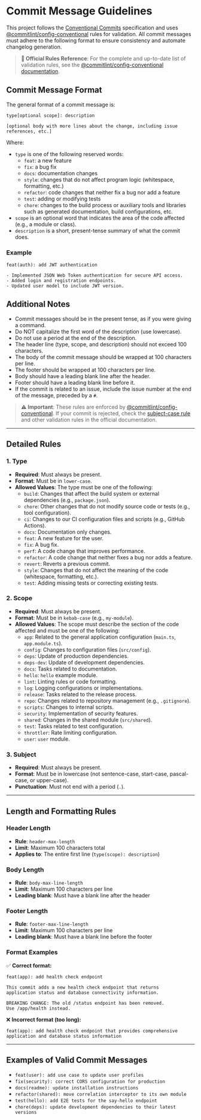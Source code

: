 # Commit Message Guidelines

This project follows the [Conventional Commits](https://www.conventionalcommits.org/en/v1.0.0/) specification and uses [@commitlint/config-conventional](https://github.com/conventional-changelog/commitlint/tree/master/@commitlint/config-conventional) rules for validation. All commit messages must adhere to the following format to ensure consistency and automate changelog generation.

> **📖 Official Rules Reference**: For the complete and up-to-date list of validation rules, see the [@commitlint/config-conventional documentation](https://github.com/conventional-changelog/commitlint/tree/master/@commitlint/config-conventional#rules).

## Commit Message Format

The general format of a commit message is:

```
type[optional scope]: description

[optional body with more lines about the change, including issue references, etc.]
```

Where:

- `type` is one of the following reserved words:
  - `feat`: a new feature
  - `fix`: a bug fix
  - `docs`: documentation changes
  - `style`: changes that do not affect program logic (whitespace, formatting, etc.)
  - `refactor`: code changes that neither fix a bug nor add a feature
  - `test`: adding or modifying tests
  - `chore`: changes to the build process or auxiliary tools and libraries such as generated documentation, build configurations, etc.
- `scope` is an optional word that indicates the area of the code affected (e.g., a module or class).
- `description` is a short, present-tense summary of what the commit does.

### Example

```
feat(auth): add JWT authentication

- Implemented JSON Web Token authentication for secure API access.
- Added login and registration endpoints.
- Updated user model to include JWT version.
```

## Additional Notes

- Commit messages should be in the present tense, as if you were giving a command.
- Do NOT capitalize the first word of the description (use lowercase).
- Do not use a period at the end of the description.
- The header line (type, scope, and description) should not exceed 100 characters.
- The body of the commit message should be wrapped at 100 characters per line.
- The footer should be wrapped at 100 characters per line.
- Body should have a leading blank line after the header.
- Footer should have a leading blank line before it.
- If the commit is related to an issue, include the issue number at the end of the message, preceded by a `#`.

> **⚠️ Important**: These rules are enforced by [@commitlint/config-conventional](https://github.com/conventional-changelog/commitlint/tree/master/@commitlint/config-conventional). If your commit is rejected, check the [subject-case rule](https://github.com/conventional-changelog/commitlint/tree/master/@commitlint/config-conventional#subject-case) and other validation rules in the official documentation.

---

## Detailed Rules

### 1. **Type**

- **Required**: Must always be present.
- **Format**: Must be in `lower-case`.
- **Allowed Values**: The type must be one of the following:
  - `build`: Changes that affect the build system or external dependencies (e.g., `package.json`).
  - `chore`: Other changes that do not modify source code or tests (e.g., tool configuration).
  - `ci`: Changes to our CI configuration files and scripts (e.g., GitHub Actions).
  - `docs`: Documentation only changes.
  - `feat`: A new feature for the user.
  - `fix`: A bug fix.
  - `perf`: A code change that improves performance.
  - `refactor`: A code change that neither fixes a bug nor adds a feature.
  - `revert`: Reverts a previous commit.
  - `style`: Changes that do not affect the meaning of the code (whitespace, formatting, etc.).
  - `test`: Adding missing tests or correcting existing tests.

### 2. **Scope**

- **Required**: Must always be present.
- **Format**: Must be in `kebab-case` (e.g., `my-module`).
- **Allowed Values**: The scope must describe the section of the code affected and must be one of the following:
  - `app`: Related to the general application configuration (`main.ts`, `app.module.ts`).
  - `config`: Changes to configuration files (`src/config`).
  - `deps`: Update of production dependencies.
  - `deps-dev`: Update of development dependencies.
  - `docs`: Tasks related to documentation.
  - `hello`: `hello` example module.
  - `lint`: Linting rules or code formatting.
  - `log`: Logging configurations or implementations.
  - `release`: Tasks related to the release process.
  - `repo`: Changes related to repository management (e.g., `.gitignore`).
  - `scripts`: Changes to internal scripts.
  - `security`: Implementation of security features.
  - `shared`: Changes in the shared module (`src/shared`).
  - `test`: Tasks related to test configuration.
  - `throttler`: Rate limiting configuration.
  - `user`: `user` module.

### 3. **Subject**

- **Required**: Must always be present.
- **Format**: Must be in lowercase (not sentence-case, start-case, pascal-case, or upper-case).
- **Punctuation**: Must not end with a period (`.`).

---

## Length and Formatting Rules

### **Header Length**

- **Rule**: `header-max-length`
- **Limit**: Maximum 100 characters total
- **Applies to**: The entire first line (`type(scope): description`)

### **Body Length**

- **Rule**: `body-max-line-length`
- **Limit**: Maximum 100 characters per line
- **Leading blank**: Must have a blank line after the header

### **Footer Length**

- **Rule**: `footer-max-line-length`
- **Limit**: Maximum 100 characters per line
- **Leading blank**: Must have a blank line before the footer

### **Format Examples**

✅ **Correct format:**

```
feat(app): add health check endpoint

This commit adds a new health check endpoint that returns
application status and database connectivity information.

BREAKING CHANGE: The old /status endpoint has been removed.
Use /app/health instead.
```

❌ **Incorrect format (too long):**

```
feat(app): add health check endpoint that provides comprehensive application and database status information
```

---

## Examples of Valid Commit Messages

- `feat(user): add use case to update user profiles`
- `fix(security): correct CORS configuration for production`
- `docs(readme): update installation instructions`
- `refactor(shared): move correlation interceptor to its own module`
- `test(hello): add E2E tests for the say-hello endpoint`
- `chore(deps): update development dependencies to their latest versions`
